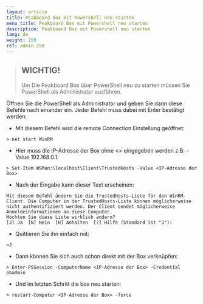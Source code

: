 ```yaml
---
layout: article
title: Peakboard Box mit Powershell neu starten
menu_title: Peakboard Box mit Powershell neu starten
description: Peakboard Box mit Powershell neu starten
lang: de
weight: 250
ref: admin-250
---
```


> ## WICHTIG!
>
> Um Die Peakboard Box über PowerShell neu zu starten müssen Sie PowerShell als Administrator ausführen. 

Öffnen Sie die PowerShell als Administrator und geben Sie dann diese Befehle nach einander ein. Jeder Befehl muss dabei mit Enter bestätigt werden: 


* Mit diesem Befehl wird die remote Connection Einstellung geöffnet:
```
> net start WinRM
```
* Hier muss die IP-Adresse der Box ohne <> eingegeben werden z.B. -Value 192.168.0.1: 
```
> Set-Item WSMan:\localhost\Client\TrustedHosts -Value <IP-Adresse der Box>
```
* Nach der Eingabe kann dieser Text erscheinen:
```
Mit diesem Befehl ändern Sie die TrustedHosts-Liste für den WinRM-Client. Die Computer in der TrustedHosts-Liste können möglicherweise nicht authentifiziert werden. Der Client sendet möglicherweise Anmeldeinformationen an diese Computer.
Möchten Sie diese Liste wirklich ändern?
[J] Ja  [N] Nein  [H] Anhalten  [?] Hilfe (Standard ist "J"): 
```
* Quittieren Sie ihn einfach mit:
```
>J
```
* Dann können Sie sich auch schon direkt mit der Box verknüpfen:
```
> Enter-PSSession -ComputerName <IP-Adresse der Box> -Credential pbadmin
```
* Und im letzten Schritt die box neu starten:
```
> restart-Computer <IP-Adresse der Box> -force
```
